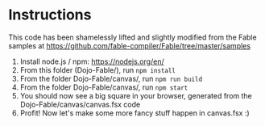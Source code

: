 # Instructions

This code has been shamelessly lifted and slightly modified from 
the Fable samples at https://github.com/fable-compiler/Fable/tree/master/samples

1. Install node.js / npm: https://nodejs.org/en/
2. From this folder (Dojo-Fable/), run `npm install`
3. From the folder Dojo-Fable/canvas/, run `npm run build`
4. From the folder Dojo-Fable/canvas/, run `npm start`
5. You should now see a big square in your browser, generated from the Dojo-Fable/canvas/canvas.fsx code
6. Profit! Now let's make some more fancy stuff happen in canvas.fsx :)
